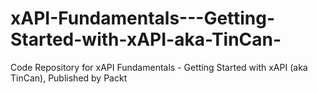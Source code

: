 # xAPI-Fundamentals---Getting-Started-with-xAPI-aka-TinCan-
Code Repository for xAPI Fundamentals - Getting Started with xAPI (aka TinCan), Published by Packt

